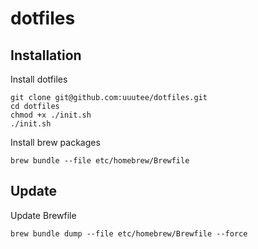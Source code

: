 # dotfiles

## Installation

Install dotfiles

```
git clone git@github.com:uuutee/dotfiles.git
cd dotfiles
chmod +x ./init.sh
./init.sh
```

Install brew packages

```
brew bundle --file etc/homebrew/Brewfile
```

## Update

Update Brewfile

```
brew bundle dump --file etc/homebrew/Brewfile --force
```
